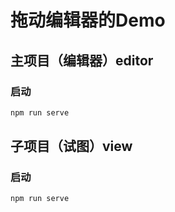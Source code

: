 # 拖动编辑器的Demo

## 主项目（编辑器）editor

### 启动

```bash
npm run serve
```

## 子项目（试图）view

### 启动

```bash
npm run serve
```
